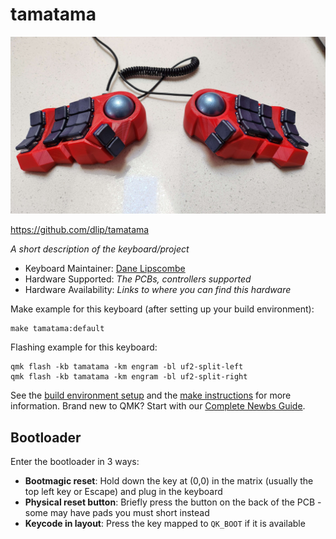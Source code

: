 # tamatama

![tamatama](https://raw.githubusercontent.com/dlip/tamatama/main/tamatama.jpg)

<https://github.com/dlip/tamatama>

*A short description of the keyboard/project*

* Keyboard Maintainer: [Dane Lipscombe](https://github.com/dlip)
* Hardware Supported: *The PCBs, controllers supported*
* Hardware Availability: *Links to where you can find this hardware*

Make example for this keyboard (after setting up your build environment):

    make tamatama:default

Flashing example for this keyboard:

    qmk flash -kb tamatama -km engram -bl uf2-split-left
    qmk flash -kb tamatama -km engram -bl uf2-split-right

See the [build environment setup](https://docs.qmk.fm/#/getting_started_build_tools) and the [make instructions](https://docs.qmk.fm/#/getting_started_make_guide) for more information. Brand new to QMK? Start with our [Complete Newbs Guide](https://docs.qmk.fm/#/newbs).

## Bootloader

Enter the bootloader in 3 ways:

* **Bootmagic reset**: Hold down the key at (0,0) in the matrix (usually the top left key or Escape) and plug in the keyboard
* **Physical reset button**: Briefly press the button on the back of the PCB - some may have pads you must short instead
* **Keycode in layout**: Press the key mapped to `QK_BOOT` if it is available
